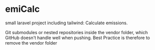 # emiCalc
small laravel project including tailwind: Calculate emissions.

Git submodules or nested repositories inside the vendor folder, which GitHub doesn't handle well when pushing.
Best Practice is therefore to remove the vendor folder
